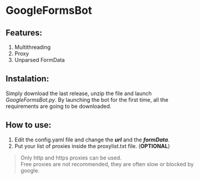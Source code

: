 # GoogleFormsBot

## Features: ##

1. Multithreading
2. Proxy
3. Unparsed FormData

## Instalation: ##

   Simply download the last release, unzip the file and launch *GoogleFormsBot.py*. By launching the bot for the first time, all the requirements are going to be downloaded.

## How to use: ##

1. Edit the config.yaml file and change the ***url*** and the ***formData***.
2. Put your list of proxies inside the proxylist.txt file. (**OPTIONAL**)
>Only http and https proxies can be used.  
>Free proxies are not recommended, they are often slow or blocked by google.
